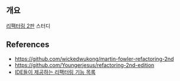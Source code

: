 ## 개요

[리팩터링 2판](https://www.yes24.com/Product/Goods/89649360) 스터디

## References

- https://github.com/wickedwukong/martin-fowler-refactoring-2nd
- https://github.com/Youngerjesus/refactoring-2nd-edition
- [IDE들이 제공하는 리팩터링 기능 목록](https://docs.google.com/spreadsheets/d/1nFx-PjZ9Qs3QBZFzaMo6MSUSrWjSsO-iz5kpBtlVRPQ/edit#gid=866204681)